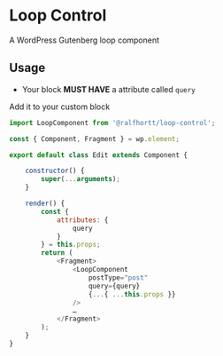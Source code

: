 # Loop Control
A WordPress Gutenberg loop component

## Usage

* Your block **MUST HAVE** a attribute called `query`

Add it to your custom block
```js
import LoopComponent from '@ralfhortt/loop-control';

const { Component, Fragment } = wp.element;

export default class Edit extends Component {

    constructor() {
        super(...arguments);
    }

    render() {
        const {
            attributes: {
                query
            }
        } = this.props;
        return (
            <Fragment>
                <LoopComponent
                    postType="post"
                    query={query}
                    {...{ ...this.props }}
                />
                …
            </Fragment>
        );
    }
}
```
